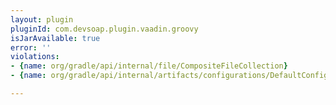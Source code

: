 ```yaml
---
layout: plugin
pluginId: com.devsoap.plugin.vaadin.groovy
isJarAvailable: true
error: ''
violations:
- {name: org/gradle/api/internal/file/CompositeFileCollection}
- {name: org/gradle/api/internal/artifacts/configurations/DefaultConfiguration}

---
```

